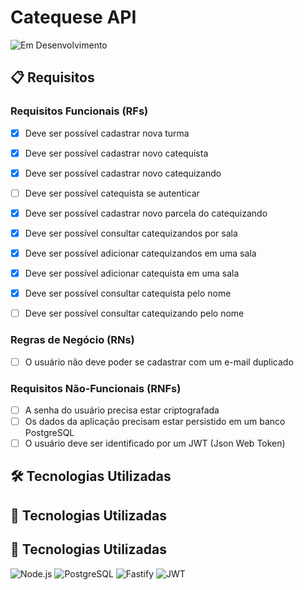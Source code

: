 # Catequese API

![Em Desenvolvimento](https://img.shields.io/badge/status-em%20desenvolvimento-orange)

## 📋 Requisitos

### Requisitos Funcionais (RFs)

- [x] Deve ser possível cadastrar nova turma
- [x] Deve ser possível cadastrar novo catequista
- [x] Deve ser possível cadastrar novo catequizando
- [ ] Deve ser possível catequista se autenticar
- [x] Deve ser possível cadastrar novo parcela do catequizando
- [x] Deve ser possível consultar catequizandos por sala
- [x] Deve ser possível adicionar catequizandos em uma sala
- [x] Deve ser possível adicionar catequista em uma sala
- [x] Deve ser possível consultar catequista pelo nome
- [ ] Deve ser possível consultar catequizando pelo nome


### Regras de Negócio (RNs)

- [ ] O usuário não deve poder se cadastrar com um e-mail duplicado


### Requisitos Não-Funcionais (RNFs)

- [ ] A senha do usuário precisa estar criptografada
- [ ] Os dados da aplicação precisam estar persistido em um banco PostgreSQL
- [ ] O usuário deve ser identificado por um JWT (Json Web Token)

## 🛠 Tecnologias Utilizadas

## 🚀 Tecnologias Utilizadas

## 🚀 Tecnologias Utilizadas

 ![Node.js](https://img.shields.io/badge/-Node.js-339933?style=for-the-badge&logo=node.js&logoColor=white)
 ![PostgreSQL](https://img.shields.io/badge/-PostgreSQL-4169E1?style=for-the-badge&logo=postgresql&logoColor=white)
 ![Fastify](https://img.shields.io/badge/-Fastify-000000?style=for-the-badge&logo=fastify&logoColor=white)
 ![JWT](https://img.shields.io/badge/-JWT-000000?style=for-the-badge&logo=jsonwebtokens&logoColor=white)



